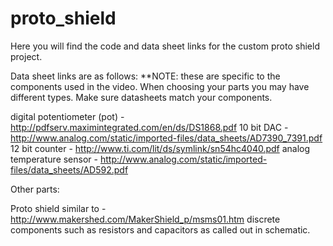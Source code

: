 proto_shield
============

Here you will find the code and data sheet links for the custom proto shield project.

Data sheet links are as follows:
**NOTE: these are specific to the components used in the video.  When choosing your parts you may have
different types.  Make sure datasheets match your components.

digital potentiometer (pot) - http://pdfserv.maximintegrated.com/en/ds/DS1868.pdf
10 bit DAC - http://www.analog.com/static/imported-files/data_sheets/AD7390_7391.pdf
12 bit counter - http://www.ti.com/lit/ds/symlink/sn54hc4040.pdf
analog temperature sensor - http://www.analog.com/static/imported-files/data_sheets/AD592.pdf

Other parts:

Proto shield similar to - http://www.makershed.com/MakerShield_p/msms01.htm
discrete components such as resistors and capacitors as called out in schematic.
